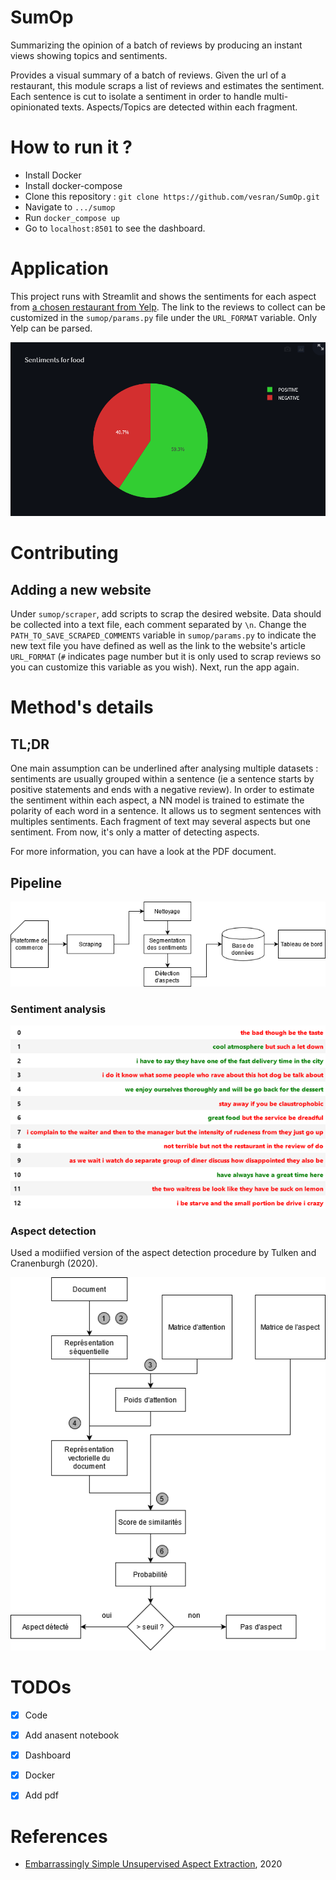 # SumOp

Summarizing the opinion of a batch of reviews by producing an instant views showing topics and sentiments.

Provides a visual summary of a batch of reviews. Given the url of a restaurant,
this module scraps a list of reviews and estimates the sentiment. Each sentence is cut
to isolate a sentiment in order to handle multi-opinionated texts. Aspects/Topics are detected within
each fragment.

# How to run it ?

* Install Docker
* Install docker-compose
* Clone this repository : ```git clone https://github.com/vesran/SumOp.git```
* Navigate to ```.../sumop```
* Run ```docker_compose up```
* Go to ```localhost:8501``` to see the dashboard.

# Application

This project runs with Streamlit and shows the sentiments for each aspect from <a href="https://www.yelp.fr/not_recommended_reviews/howlin-rays-los-angeles-3">a chosen restaurant from Yelp</a>.
The link to the reviews to collect can be customized in the ```sumop/params.py``` file under the ```URL_FORMAT``` variable.
Only Yelp can be parsed.

![Example](imgs/ex_streamlit.png)

# Contributing

## Adding a new website

Under ```sumop/scraper```, add scripts to scrap the desired website. Data should be collected into a text file, each comment separated by ```\n```.
Change the ```PATH_TO_SAVE_SCRAPED_COMMENTS``` variable in ```sumop/params.py``` to indicate the new text file you have defined as well as the link to the website's article ```URL_FORMAT``` (```#``` indicates page number but it is only used to scrap reviews so you can customize this variable as you wish).
Next, run the app again.

# Method's details

## TL;DR
One main assumption can be underlined after analysing multiple datasets :
sentiments are usually grouped within a sentence (ie a sentence starts by positive statements and
ends with a negative review).
In order to estimate the sentiment within each aspect, a NN model is trained to
estimate the polarity of each word in a sentence. It allows us to segment sentences
with multiples sentiments. Each fragment of text may several aspects but one sentiment.
From now, it's only a matter of detecting aspects.

For more information, you can have a look at the PDF document.

## Pipeline

![pipeline](imgs/pipeline.png)


### Sentiment analysis

![Exemple sentiment analysis](imgs/ex_anasent.png)

### Aspect detection

Used a modiified version of the aspect detection procedure by Tulken and Cranenburgh (2020).

![aspect detection](imgs/aspect_detection.png)


# TODOs

- [X] Code
- [X] Add anasent notebook
- [X] Dashboard
- [X] Docker
- [X] Add pdf


# References
* <a href="https://arxiv.org/abs/2004.13580">Embarrassingly Simple Unsupervised Aspect Extraction</a>, 2020
